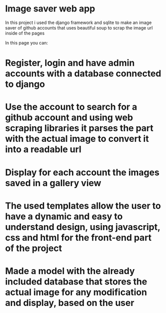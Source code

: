 # Image saver web app

In this project i used the django framework and sqlite to make an image saver of github accounts that uses beautiful soup to scrap the image url inside of the pages

In this page you can:

# Register, login and have admin accounts with a database connected to django

# Use the account to search for a github account and using web scraping libraries it parses the part with the actual image to convert it into a readable url

# Display for each account the images saved in a gallery view

# The used templates allow the user to have a dynamic and easy to understand design, using javascript, css and html for the front-end part of the project

# Made a model with the already included database that stores the actual image for any modification and display, based on the user
